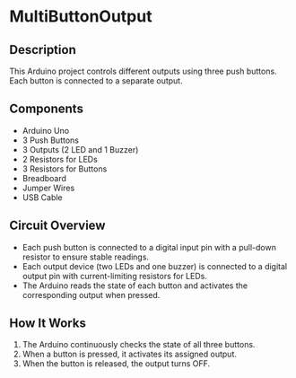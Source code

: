 # MultiButtonOutput

## Description
This Arduino project controls different outputs using three push buttons. Each button is connected to a separate output.

## Components
- Arduino Uno
- 3 Push Buttons
- 3 Outputs (2 LED and 1 Buzzer)
- 2 Resistors for LEDs
- 3 Resistors for Buttons
- Breadboard
- Jumper Wires
- USB Cable

## Circuit Overview
- Each push button is connected to a digital input pin with a pull-down resistor to ensure stable readings.
- Each output device (two LEDs and one buzzer) is connected to a digital output pin with current-limiting resistors for LEDs.
- The Arduino reads the state of each button and activates the corresponding output when pressed.

## How It Works
1. The Arduino continuously checks the state of all three buttons.
2. When a button is pressed, it activates its assigned output.
3. When the button is released, the output turns OFF.
